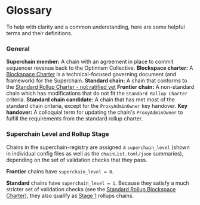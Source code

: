 # Glossary

To help with clarity and a common understanding, here are some helpful terms and their definitions.

### General

**Superchain member:** A chain with an agreement in place to commit sequencer revenue back to the Optimism Collective.
**Blockspace charter:** A [Blockspace Charter](https://gov.optimism.io/t/season-6-introducing-blockspace-charters-superchain-first-governance/8133) is a technical-focused governing document (and framework) for the Superchain.
**Standard chain:** A chain that conforms to the [Standard Rollup Charter - not ratified yet](https://gov.optimism.io/t/season-6-draft-standard-rollup-charter/8135)
**Frontier chain:** A non-standard chain which has modifications that do not fit the `Standard Rollup Charter` criteria.
**Standard chain candidate:** A chain that has met most of the standard chain criteria, except for the `ProxyAdminOwner` key handover.
**Key handover:**  A colloquial term for updating the chain's `ProxyAdminOwner` to fulfill the requirements from the standard rollup charter.

### Superchain Level and Rollup Stage

Chains in the superchain-registry are assigned a `superchain_level` (shown in individual config files as well as the `chainList.toml/json` summaries), depending on the set of validation checks that they pass.

**Frontier** chains have `superchain_level = 0`.

**Standard** chains have `superchain_level = 1`. Because they satisfy a much stricter set of validation checks (see the [Standard Rollup Blockspace Charter](https://gov.optimism.io/t/season-6-draft-standard-rollup-charter/8135)), they also qualify as [Stage 1](https://ethereum-magicians.org/t/proposed-milestones-for-rollups-taking-off-training-wheels/11571) rollups chains.
